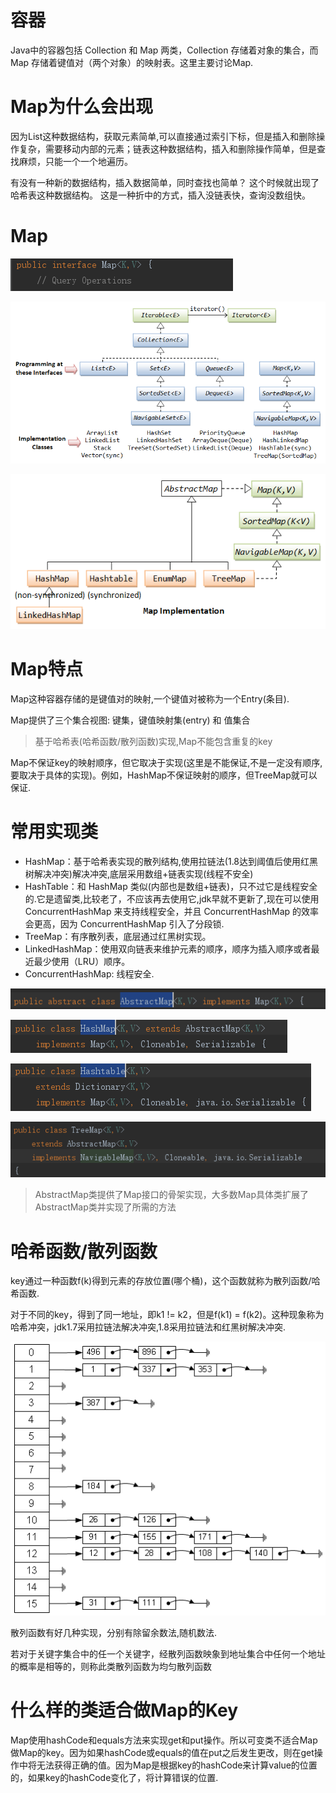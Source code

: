 # 容器

Java中的容器包括 Collection 和 Map 两类，Collection 存储着对象的集合，而 Map 存储着键值对（两个对象）的映射表。这里主要讨论Map.

# Map为什么会出现

因为List这种数据结构，获取元素简单,可以直接通过索引下标，但是插入和删除操作复杂，需要移动内部的元素；链表这种数据结构，插入和删除操作简单，但是查找麻烦，只能一个一个地遍历。

有没有一种新的数据结构，插入数据简单，同时查找也简单？ 这个时候就出现了哈希表这种数据结构。 这是一种折中的方式，插入没链表快，查询没数组快。

# Map

![](Map类图.png)

![](Map类图01.png)

![HashTable继承关系有误,因为HashTabke不是继承AbstractMap,比较特殊](Map类图02.png)

# Map特点

Map这种容器存储的是键值对的映射,一个键值对被称为一个Entry(条目).

Map提供了三个集合视图: 键集，键值映射集(entry) 和 值集合

>基于哈希表(哈希函数/散列函数)实现,Map不能包含重复的key

Map不保证key的映射顺序，但它取决于实现(这里是不能保证,不是一定没有顺序,要取决于具体的实现)。例如，HashMap不保证映射的顺序，但TreeMap就可以保证.

# 常用实现类

- HashMap：基于哈希表实现的散列结构,使用拉链法(1.8达到阈值后使用红黑树解决冲突)解决冲突,底层采用数组+链表实现(线程不安全)
- HashTable：和 HashMap 类似(内部也是数组+链表)，只不过它是线程安全的.它是遗留类,比较老了，不应该再去使用它,jdk早就不更新了,现在可以使用 ConcurrentHashMap 来支持线程安全，并且 ConcurrentHashMap 的效率会更高，因为 ConcurrentHashMap 引入了分段锁.
- TreeMap：有序散列表，底层通过红黑树实现。
- LinkedHashMap：使用双向链表来维护元素的顺序，顺序为插入顺序或者最近最少使用（LRU）顺序。
- ConcurrentHashMap: 线程安全.

![](AbstractMap类图.png)

![](HashMap类图.png)

![](HashTable类图.png)

![](TreeMap类图.png)

>AbstractMap类提供了Map接口的骨架实现，大多数Map具体类扩展了AbstractMap类并实现了所需的方法

# 哈希函数/散列函数

key通过一种函数f(k)得到元素的存放位置(哪个桶)，这个函数就称为散列函数/哈希函数.

对于不同的key，得到了同一地址，即k1 != k2，但是f(k1) = f(k2)。这种现象称为哈希冲突，jdk1.7采用拉链法解决冲突,1.8采用拉链法和红黑树解决冲突.

![](https://raw.githubusercontent.com/fangjian0423/blogimages/master/images/hashmap01.png)

散列函数有好几种实现，分别有除留余数法,随机数法.

若对于关键字集合中的任一个关键字，经散列函数映象到地址集合中任何一个地址的概率是相等的，则称此类散列函数为均匀散列函数

# 什么样的类适合做Map的Key

Map使用hashCode和equals方法来实现get和put操作。所以可变类不适合Map做Map的key。因为如果hashCode或equals的值在put之后发生更改，则在get操作中将无法获得正确的值。因为Map是根据key的hashCode来计算value的位置的，如果key的hashCode变化了，将计算错误的位置.

